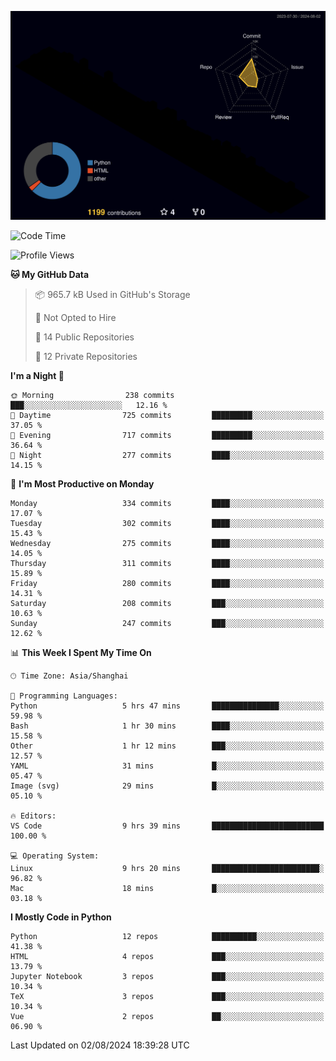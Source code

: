<!--![](https://raw.githubusercontent.com/BorisYang326/BorisYang326/output/github-contribution-grid-snake-dark.svg) -->
![](./profile-3d-contrib/profile-night-rainbow.svg)
<!--START_SECTION:waka-->
![Code Time](http://img.shields.io/badge/Code%20Time-339%20hrs%2051%20mins-blue)

![Profile Views](http://img.shields.io/badge/Profile%20Views-0-blue)

**🐱 My GitHub Data** 

> 📦 965.7 kB Used in GitHub's Storage 
 > 
> 🚫 Not Opted to Hire
 > 
> 📜 14 Public Repositories 
 > 
> 🔑 12 Private Repositories 
 > 
**I'm a Night 🦉** 

```text
🌞 Morning                238 commits         ███░░░░░░░░░░░░░░░░░░░░░░   12.16 % 
🌆 Daytime                725 commits         █████████░░░░░░░░░░░░░░░░   37.05 % 
🌃 Evening                717 commits         █████████░░░░░░░░░░░░░░░░   36.64 % 
🌙 Night                  277 commits         ████░░░░░░░░░░░░░░░░░░░░░   14.15 % 
```
📅 **I'm Most Productive on Monday** 

```text
Monday                   334 commits         ████░░░░░░░░░░░░░░░░░░░░░   17.07 % 
Tuesday                  302 commits         ████░░░░░░░░░░░░░░░░░░░░░   15.43 % 
Wednesday                275 commits         ████░░░░░░░░░░░░░░░░░░░░░   14.05 % 
Thursday                 311 commits         ████░░░░░░░░░░░░░░░░░░░░░   15.89 % 
Friday                   280 commits         ████░░░░░░░░░░░░░░░░░░░░░   14.31 % 
Saturday                 208 commits         ███░░░░░░░░░░░░░░░░░░░░░░   10.63 % 
Sunday                   247 commits         ███░░░░░░░░░░░░░░░░░░░░░░   12.62 % 
```


📊 **This Week I Spent My Time On** 

```text
🕑︎ Time Zone: Asia/Shanghai

💬 Programming Languages: 
Python                   5 hrs 47 mins       ███████████████░░░░░░░░░░   59.98 % 
Bash                     1 hr 30 mins        ████░░░░░░░░░░░░░░░░░░░░░   15.58 % 
Other                    1 hr 12 mins        ███░░░░░░░░░░░░░░░░░░░░░░   12.57 % 
YAML                     31 mins             █░░░░░░░░░░░░░░░░░░░░░░░░   05.47 % 
Image (svg)              29 mins             █░░░░░░░░░░░░░░░░░░░░░░░░   05.10 % 

🔥 Editors: 
VS Code                  9 hrs 39 mins       █████████████████████████   100.00 % 

💻 Operating System: 
Linux                    9 hrs 20 mins       ████████████████████████░   96.82 % 
Mac                      18 mins             █░░░░░░░░░░░░░░░░░░░░░░░░   03.18 % 
```

**I Mostly Code in Python** 

```text
Python                   12 repos            ██████████░░░░░░░░░░░░░░░   41.38 % 
HTML                     4 repos             ███░░░░░░░░░░░░░░░░░░░░░░   13.79 % 
Jupyter Notebook         3 repos             ███░░░░░░░░░░░░░░░░░░░░░░   10.34 % 
TeX                      3 repos             ███░░░░░░░░░░░░░░░░░░░░░░   10.34 % 
Vue                      2 repos             ██░░░░░░░░░░░░░░░░░░░░░░░   06.90 % 
```




 Last Updated on 02/08/2024 18:39:28 UTC
<!--END_SECTION:waka-->
